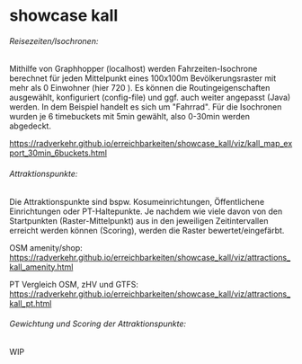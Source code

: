 # showcase kall

###### Reisezeiten/Isochronen:
Mithilfe von Graphhopper (localhost) werden Fahrzeiten-Isochrone berechnet für jeden Mittelpunkt eines 100x100m Bevölkerungsraster mit mehr als 0 Einwohner (hier 720 ). Es können die Routingeigenschaften ausgewählt, konfiguriert (config-file) und ggf. auch weiter angepasst (Java) werden. In dem Beispiel handelt es sich um "Fahrrad".
Für die Isochronen wurden je 6 timebuckets mit 5min gewählt, also 0-30min werden abgedeckt.

https://radverkehr.github.io/erreichbarkeiten/showcase_kall/viz/kall_map_export_30min_6buckets.html

###### Attraktionspunkte:
Die Attraktionspunkte sind bspw. Kosumeinrichtungen, Öffentlichene Einrichtungen oder PT-Haltepunkte. Je nachdem wie viele davon von den Startpunkten (Raster-Mittelpunkt) aus in den jeweiligen Zeitintervallen erreicht werden können (Scoring), werden die Raster bewertet/eingefärbt.

OSM amenity/shop: https://radverkehr.github.io/erreichbarkeiten/showcase_kall/viz/attractions_kall_amenity.html

PT Vergleich OSM, zHV und GTFS: https://radverkehr.github.io/erreichbarkeiten/showcase_kall/viz/attractions_kall_pt.html

###### Gewichtung und Scoring der Attraktionspunkte:

WIP

